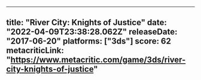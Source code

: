 
---
title: "River City: Knights of Justice"
date: "2022-04-09T23:38:28.062Z"
releaseDate: "2017-06-20"
platforms: ["3ds"]
score: 62
metacriticLink: "https://www.metacritic.com/game/3ds/river-city-knights-of-justice"
---
